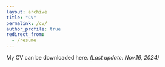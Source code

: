 ```yaml
---
layout: archive
title: "CV"
permalink: /cv/
author_profile: true
redirect_from:
  - /resume
---
```


My CV can be downloaded here. *(Last update: Nov.16, 2024)*
